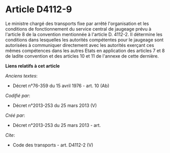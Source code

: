 # Article D4112-9

Le ministre chargé des transports fixe par arrêté l'organisation et les conditions de fonctionnement du service central de
jaugeage prévu à l'article 8 de la convention mentionnée à l'article D. 4112-2. Il détermine les conditions dans lesquelles
les autorités compétentes pour le jaugeage sont autorisées à communiquer directement avec les autorités exerçant ces mêmes
compétences dans les autres Etats en application des articles 7 et 8 de ladite convention et des articles 10 et 11 de
l'annexe de cette dernière.

**Liens relatifs à cet article**

_Anciens textes_:

  - Décret n°76-359 du 15 avril 1976 - art. 10 (Ab)

_Codifié par_:

  - Décret n°2013-253 du 25 mars 2013 (V)

_Créé par_:

  - Décret n°2013-253 du 25 mars 2013 - art.

_Cite_:

  - Code des transports - art. D4112-2 (V)
